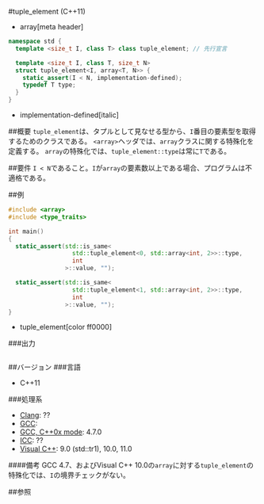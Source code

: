 #tuple_element (C++11)
* array[meta header]

```cpp
namespace std {
  template <size_t I, class T> class tuple_element; // 先行宣言

  template <size_t I, class T, size_t N>
  struct tuple_element<I, array<T, N>> {
    static_assert(I < N, implementation-defined);
    typedef T type;
  }
}
```
* implementation-defined[italic]

##概要
`tuple_element`は、タプルとして見なせる型から、`I`番目の要素型を取得するためのクラスである。
`<array>`ヘッダでは、`array`クラスに関する特殊化を定義する。
`array`の特殊化では、`tuple_element::type`は常に`T`である。


##要件
`I < N`であること。`I`が`array`の要素数以上である場合、プログラムは不適格である。


##例
```cpp
#include <array>
#include <type_traits>

int main()
{
  static_assert(std::is_same<
                  std::tuple_element<0, std::array<int, 2>>::type,
                  int
                >::value, "");

  static_assert(std::is_same<
                  std::tuple_element<1, std::array<int, 2>>::type,
                  int
                >::value, "");
}
```
* tuple_element[color ff0000]


###出力
```
```


##バージョン
###言語
- C++11

###処理系
- [Clang](/implementation.md#clang): ??
- [GCC](/implementation.md#gcc): 
- [GCC, C++0x mode](/implementation.md#gcc): 4.7.0
- [ICC](/implementation.md#icc): ??
- [Visual C++](/implementation.md#visual_cpp): 9.0 (std::tr1), 10.0, 11.0

####備考
GCC 4.7、およびVisual C++ 10.0の`array`に対する`tuple_element`の特殊化では、`I`の境界チェックがない。


##参照

